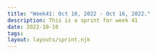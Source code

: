 ```yaml
---
title: "Week41: Oct 10, 2022 - Oct 16, 2022."
description: This is a sprint for week 41
date: 2022-10-10
tags: 
layout: layouts/sprint.njk
---
```


